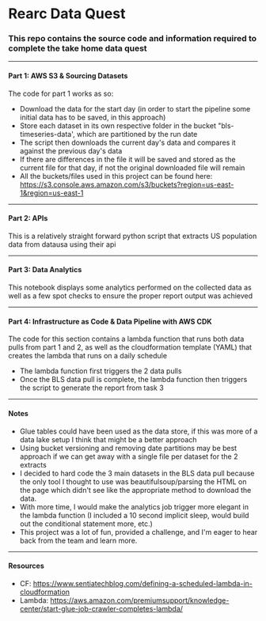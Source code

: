 # Rearc Data Quest
### This repo contains the source code and information required to complete the take home data quest
----
#### Part 1: AWS S3 & Sourcing Datasets
The code for part 1 works as so:
- Download the data for the start day (in order to start the pipeline some initial data has to be saved, in this approach)
- Store each dataset in its own respective folder in the bucket "bls-timeseries-data', which are partitioned by the run date
- The script then downloads the current day's data and compares it against the previous day's data
- If there are differences in the file it will be saved and stored as the current file for that day, if not the original downloaded file will remain
- All the buckets/files used in this project can be found here: https://s3.console.aws.amazon.com/s3/buckets?region=us-east-1&region=us-east-1
----
#### Part 2: APIs
This is a relatively straight forward python script that extracts US population data from datausa using their api

----
#### Part 3: Data Analytics
This notebook displays some analytics performed on the collected data as well as a few spot checks to ensure the proper report output was achieved

----
#### Part 4: Infrastructure as Code & Data Pipeline with AWS CDK
The code for this section contains a lambda function that runs both data pulls from part 1 and 2, as well as the cloudformation template (YAML) that creates the lambda that runs on a daily schedule
- The lambda function first triggers the 2 data pulls
- Once the BLS data pull is complete, the lambda function then triggers the script to generate the report from task 3
----
#### Notes
- Glue tables could have been used as the data store, if this was more of a data lake setup I think that might be a better approach
- Using bucket versioning and removing date partitions may be best approach if we can get away with a single file per dataset for the 2 extracts
- I decided to hard code the 3 main datasets in the BLS data pull because the only tool I thought to use was beautifulsoup/parsing the HTML on the page which didn't see like the appropriate method to download the data.
- With more time, I would make the analytics job trigger more elegant in the lambda function (I included a 10 second implicit sleep, would build out the conditional statement more, etc.)
- This project was a lot of fun, provided a challenge, and I'm eager to hear back from the team and learn more.
----
#### Resources
- CF: https://www.sentiatechblog.com/defining-a-scheduled-lambda-in-cloudformation
- Lambda: https://aws.amazon.com/premiumsupport/knowledge-center/start-glue-job-crawler-completes-lambda/
